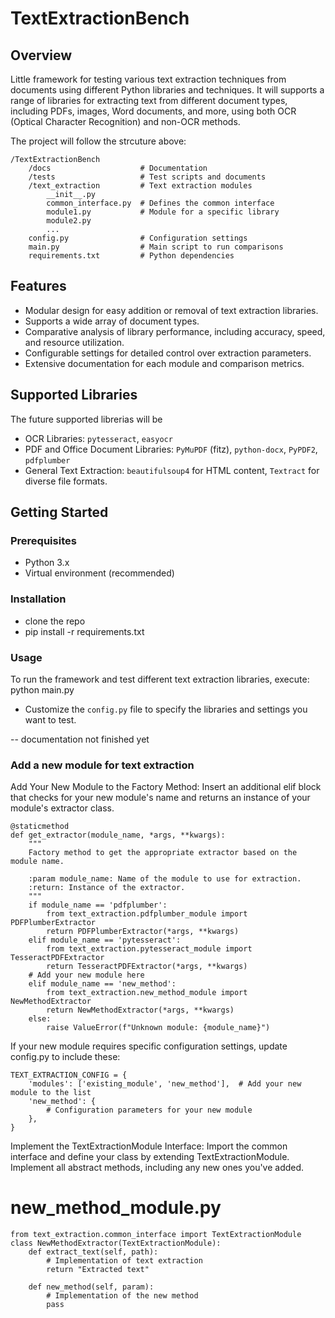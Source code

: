 # TextExtractionBench
## Overview
Little framework for testing various text extraction techniques from documents using different Python libraries and techniques.
It will supports a range of libraries for extracting text from different document types, including PDFs, images, Word documents, and more, using both OCR (Optical Character Recognition) and non-OCR methods.

The project will follow the strcuture above:
```
/TextExtractionBench
    /docs                    # Documentation
    /tests                   # Test scripts and documents
    /text_extraction         # Text extraction modules
        __init__.py
        common_interface.py  # Defines the common interface
        module1.py           # Module for a specific library
        module2.py
        ...
    config.py                # Configuration settings
    main.py                  # Main script to run comparisons
    requirements.txt         # Python dependencies
```

## Features
- Modular design for easy addition or removal of text extraction libraries.
- Supports a wide array of document types.
- Comparative analysis of library performance, including accuracy, speed, and resource utilization.
- Configurable settings for detailed control over extraction parameters.
- Extensive documentation for each module and comparison metrics.

## Supported Libraries
The future supported librerias will be
- OCR Libraries: `pytesseract`, `easyocr`
- PDF and Office Document Libraries: `PyMuPDF` (fitz), `python-docx`, `PyPDF2`, `pdfplumber`
- General Text Extraction: `beautifulsoup4` for HTML content, `Textract` for diverse file formats.

## Getting Started

### Prerequisites
- Python 3.x
- Virtual environment (recommended)

### Installation
- clone the repo
- pip install -r requirements.txt

### Usage
To run the framework and test different text extraction libraries, execute:
python main.py
- Customize the `config.py` file to specify the libraries and settings you want to test.

-- documentation not finished yet


### Add a new module for text extraction
Add Your New Module to the Factory Method: Insert an additional elif block that checks for your new module's name and returns an instance of your module's extractor class.

```
@staticmethod
def get_extractor(module_name, *args, **kwargs):
    """
    Factory method to get the appropriate extractor based on the module name.

    :param module_name: Name of the module to use for extraction.
    :return: Instance of the extractor.
    """
    if module_name == 'pdfplumber':
        from text_extraction.pdfplumber_module import PDFPlumberExtractor
        return PDFPlumberExtractor(*args, **kwargs)
    elif module_name == 'pytesseract':
        from text_extraction.pytesseract_module import TesseractPDFExtractor
        return TesseractPDFExtractor(*args, **kwargs)
    # Add your new module here
    elif module_name == 'new_method':
        from text_extraction.new_method_module import NewMethodExtractor
        return NewMethodExtractor(*args, **kwargs)
    else:
        raise ValueError(f"Unknown module: {module_name}")
```

If your new module requires specific configuration settings, update config.py to include these:
```
TEXT_EXTRACTION_CONFIG = {
    'modules': ['existing_module', 'new_method'],  # Add your new module to the list
    'new_method': {
        # Configuration parameters for your new module
    },
}
```

Implement the TextExtractionModule Interface: Import the common interface and define your class by extending TextExtractionModule. Implement all abstract methods, including any new ones you've added.

# new_method_module.py
```
from text_extraction.common_interface import TextExtractionModule
class NewMethodExtractor(TextExtractionModule):
    def extract_text(self, path):
        # Implementation of text extraction
        return "Extracted text"
    
    def new_method(self, param):
        # Implementation of the new method
        pass
```